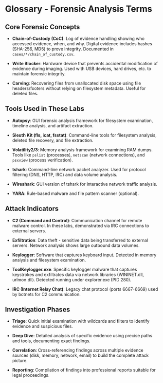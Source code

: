 # Glossary - Forensic Analysis Terms

## Core Forensic Concepts

- **Chain-of-Custody (CoC)**: Log of evidence handling showing who accessed evidence, when, and why. Digital evidence includes hashes (SHA-256, MD5) to prove integrity. Documented in `cases/*/chain_of_custody.csv`.

- **Write Blocker**: Hardware device that prevents accidental modification of evidence during imaging. Used with USB devices, hard drives, etc. to maintain forensic integrity.

- **Carving**: Recovering files from unallocated disk space using file headers/footers without relying on filesystem metadata. Useful for deleted files.

## Tools Used in These Labs

- **Autopsy**: GUI forensic analysis framework for filesystem examination, timeline analysis, and artifact extraction.

- **Sleuth Kit (fls, icat, fsstat)**: Command-line tools for filesystem analysis, deleted file recovery, and file extraction.

- **Volatility2/3**: Memory analysis framework for examining RAM dumps. Tools like `pslist` (processes), `netscan` (network connections), and `psxview` (process verification).

- **tshark**: Command-line network packet analyzer. Used for protocol filtering (DNS, HTTP, IRC) and data volume analysis.

- **Wireshark**: GUI version of tshark for interactive network traffic analysis.

- **YARA**: Rule-based malware and file pattern scanner (optional).

## Attack Indicators

- **C2 (Command and Control)**: Communication channel for remote malware control. In these labs, demonstrated via IRC connections to external servers.

- **Exfiltration**: Data theft - sensitive data being transferred to external servers. Network analysis shows large outbound data volumes.

- **Keylogger**: Software that captures keyboard input. Detected in memory analysis and filesystem examination.

- **ToolKeylogger.exe**: Specific keylogger malware that captures keystrokes and exfiltrates data via network libraries (WININET.dll, urlmon.dll). Detected running under explorer.exe (PID 280).

- **IRC (Internet Relay Chat)**: Legacy chat protocol (ports 6667-6669) used by botnets for C2 communication.

## Investigation Phases

- **Triage**: Quick initial examination with wildcards and filters to identify evidence and suspicious files.

- **Deep Dive**: Detailed analysis of specific evidence using precise paths and tools, documenting exact findings.

- **Correlation**: Cross-referencing findings across multiple evidence sources (disk, memory, network, email) to build the complete attack picture.

- **Reporting**: Compilation of findings into professional reports suitable for legal proceedings.
